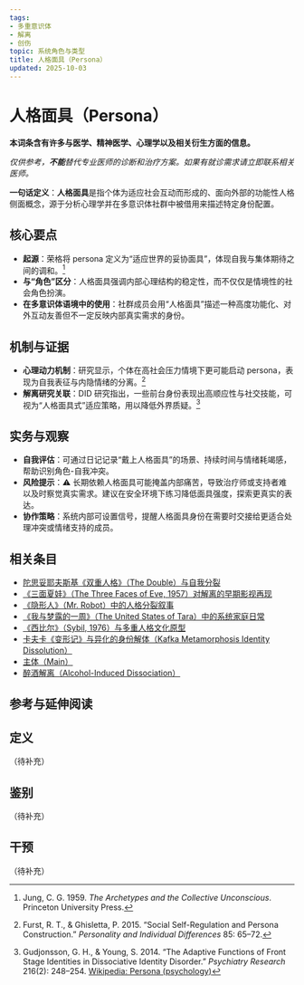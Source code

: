 ```yaml
---
tags:
- 多重意识体
- 解离
- 创伤
topic: 系统角色与类型
title: 人格面具（Persona）
updated: 2025-10-03
---
```


# 人格面具（Persona）

**本词条含有许多与医学、精神医学、心理学以及相关衍生方面的信息。**

_仅供参考，**不能**替代专业医师的诊断和治疗方案。如果有就诊需求请立即联系相关医师。_

**一句话定义**：**人格面具**是指个体为适应社会互动而形成的、面向外部的功能性人格侧面概念，源于分析心理学并在多意识体社群中被借用来描述特定身份配置。

## 核心要点

- **起源**：荣格将 persona 定义为“适应世界的妥协面具”，体现自我与集体期待之间的调和。[^jung1959]
- **与“角色”区分**：人格面具强调内部心理结构的稳定性，而不仅仅是情境性的社会角色扮演。
- **在多意识体语境中的使用**：社群成员会用“人格面具”描述一种高度功能化、对外互动友善但不一定反映内部真实需求的身份。

## 机制与证据

- **心理动力机制**：研究显示，个体在高社会压力情境下更可能启动 persona，表现为自我表征与内隐情绪的分离。[^furst2015]
- **解离研究关联**：DID 研究指出，一些前台身份表现出高顺应性与社交技能，可视为“人格面具式”适应策略，用以降低外界质疑。[^gudjonsson2014]

## 实务与观察

- **自我评估**：可通过日记记录“戴上人格面具”的场景、持续时间与情绪耗竭感，帮助识别角色-自我冲突。
- **风险提示**：⚠ 长期依赖人格面具可能掩盖内部痛苦，导致治疗师或支持者难以及时察觉真实需求。建议在安全环境下练习降低面具强度，探索更真实的表达。
- **协作策略**：系统内部可设置信号，提醒人格面具身份在需要时交接给更适合处理冲突或情绪支持的成员。

## 相关条目

- [陀思妥耶夫斯基《双重人格》（The Double）与自我分裂](/entries/Dostoevsky-The-Double-Self-Division.md)
- [《三面夏娃》（The Three Faces of Eve, 1957）对解离的早期影视再现](/entries/Three-Faces-Of-Eve-1957-Dissociation.md)
- [《隐形人》（Mr. Robot）中的人格分裂叙事](/entries/Mr-Robot-DID-Narrative.md)
- [《我与梦露的一周》（The United States of Tara）中的系统家庭日常](/entries/United-States-Of-Tara-System-Daily-Life.md)
- [《西比尔》（Sybil, 1976）与多重人格文化原型](/entries/Sybil-1976-Cultural-Prototype.md)
- [卡夫卡《变形记》与异化的身份解体（Kafka Metamorphosis Identity Dissolution）](/entries/Kafka-Metamorphosis-Identity-Dissolution.md)
- [主体（Main）](/entries/Main.md)
- [醉酒解离（Alcohol-Induced Dissociation）](/entries/Alcohol-Induced-Dissociation.md)

## 参考与延伸阅读

[^jung1959]: Jung, C. G. 1959. *The Archetypes and the Collective Unconscious*. Princeton University Press.
[^furst2015]: Furst, R. T., & Ghisletta, P. 2015. “Social Self-Regulation and Persona Construction.” *Personality and Individual Differences* 85: 65–72.
[^gudjonsson2014]: Gudjonsson, G. H., & Young, S. 2014. “The Adaptive Functions of Front Stage Identities in Dissociative Identity Disorder.” *Psychiatry Research* 216(2): 248–254.
[Wikipedia: Persona (psychology)](https://en.wikipedia.org/wiki/Persona_(psychology))

## 定义

（待补充）

## 鉴别

（待补充）

## 干预

（待补充）
